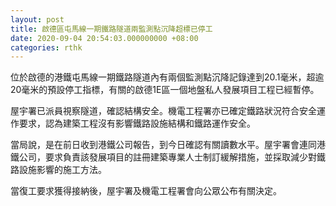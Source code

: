 ```yaml
---
layout: post
title: 啟德區屯馬線一期鐵路隧道兩監測點沉降超標已停工
date: 2020-09-04 20:54:03.000000000 +08:00
categories: rthk
---
```


位於啟德的港鐵屯馬線一期鐵路隧道內有兩個監測點沉降記錄達到20.1毫米，超逾20毫米的預設停工指標，有關的啟德1E區一個地盤私人發展項目工程已經暫停。

屋宇署已派員視察隧道，確認結構安全。機電工程署亦已確定鐵路狀況符合安全運作要求，認為建築工程沒有影響鐵路設施結構和鐵路運作安全。

當局說，是在前日收到港鐵公司報告，到今日確認有關讀數水平。屋宇署會連同港鐵公司，要求負責該發展項目的註冊建築專業人士制訂緩解措施，並採取減少對鐵路設施影響的施工方法。

當復工要求獲得接納後，屋宇署及機電工程署會向公眾公布有關決定。
